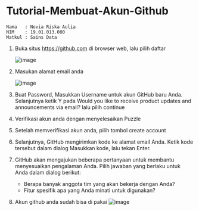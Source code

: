 # Tutorial-Membuat-Akun-Github
```
Nama   : Novia Riska Aulia
NIM    : 19.01.013.080
Matkul : Sains Data
```
1. Buka situs https://github.com di browser web, lalu pilih daftar
   
   ![image](https://user-images.githubusercontent.com/105399054/194692334-736a03ef-ca6b-4f53-be99-106de7538bc0.png)
2. Masukan alamat email anda

   ![image](https://user-images.githubusercontent.com/105399054/194692346-6594fa65-e694-4482-9070-43144307668a.png)
3. Buat Password, Masukkan Username untuk akun GitHub baru Anda. Selanjutnya ketik Y pada Would you like to receive product updates and announcements via email? lalu pilih continue
4. Verifikasi akun anda dengan menyelesaikan Puzzle
5. Setelah memverifikasi akun anda, pilih tombol create account
6. Selanjutnya, GitHub mengirimkan kode ke alamat email Anda. Ketik kode tersebut dalam dialog Masukkan kode, lalu tekan Enter.
7. GitHub akan mengajukan beberapa pertanyaan untuk membantu menyesuaikan pengalaman Anda. Pilih jawaban yang berlaku untuk Anda dalam dialog berikut:
      * Berapa banyak anggota tim yang akan bekerja dengan Anda?
      * Fitur spesifik apa yang Anda minati untuk digunakan?
8. Akun github anda sudah bisa di pakai 
    ![image](https://user-images.githubusercontent.com/105399054/194691865-e307bf2d-6039-4fe2-82cc-a39296dc089e.png)

